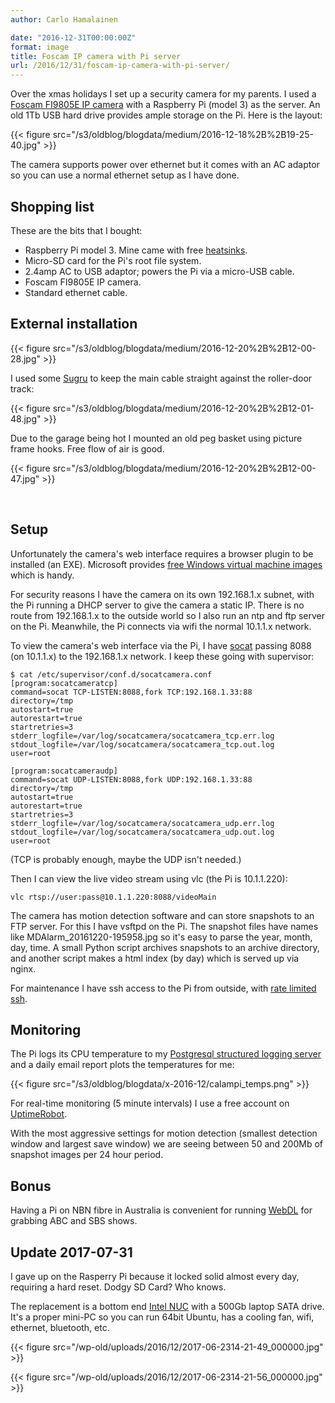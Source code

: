 ```yaml
---
author: Carlo Hamalainen

date: "2016-12-31T00:00:00Z"
format: image
title: Foscam IP camera with Pi server
url: /2016/12/31/foscam-ip-camera-with-pi-server/
---
```

Over the xmas holidays I set up a security camera for my parents. I used a [Foscam FI9805E IP camera](http://www.foscamaustralia.com.au/Foscam-POE-FI9805E-30M-H264-720P-HD-Wireless-IP-Camera-Outdoor-Silver-Infrared-Cut-Filter-2yr-Warranty) with a Raspberry Pi (model 3) as the server. An old 1Tb USB hard drive provides ample storage on the Pi. Here is the layout:

{{< figure src="/s3/oldblog/blogdata/medium/2016-12-18%2B%2B19-25-40.jpg" >}} 

The camera supports power over ethernet but it comes with an AC adaptor so you can use a normal ethernet setup as I have done.

## Shopping list

These are the bits that I bought:

  * Raspberry Pi model 3. Mine came with free [heatsinks](http://www.ebay.com.au/itm/291696505888?_trksid=p2060353.m2749.l2649&ssPageName=STRK%3AMEBIDX%3AIT).
  * Micro-SD card for the Pi's root file system.
  * 2.4amp AC to USB adaptor; powers the Pi via a micro-USB cable.
  * Foscam FI9805E IP camera.
  * Standard ethernet cable.

## External installation

{{< figure src="/s3/oldblog/blogdata/medium/2016-12-20%2B%2B12-00-28.jpg" >}} 

I used some [Sugru](https://sugru.com/) to keep the main cable straight against the roller-door track:

{{< figure src="/s3/oldblog/blogdata/medium/2016-12-20%2B%2B12-01-48.jpg" >}} 

Due to the garage being hot I mounted an old peg basket using picture frame hooks. Free flow of air is good.

{{< figure src="/s3/oldblog/blogdata/medium/2016-12-20%2B%2B12-00-47.jpg" >}} 

&nbsp;

## Setup

Unfortunately the camera's web interface requires a browser plugin to be installed (an EXE). Microsoft provides [free Windows virtual machine images](https://developer.microsoft.com/en-us/microsoft-edge/tools/vms/) which is handy.

For security reasons I have the camera on its own 192.168.1.x subnet, with the Pi running a DHCP server to give the camera a static IP. There is no route from 192.168.1.x to the outside world so I also run an ntp and ftp server on the Pi. Meanwhile, the Pi connects via wifi the normal 10.1.1.x network.

To view the camera's web interface via the Pi, I have [socat](http://www.dest-unreach.org/socat/) passing 8088 (on 10.1.1.x) to the 192.168.1.x network. I keep these going with supervisor:

```
$ cat /etc/supervisor/conf.d/socatcamera.conf
[program:socatcameratcp]
command=socat TCP-LISTEN:8088,fork TCP:192.168.1.33:88
directory=/tmp
autostart=true
autorestart=true
startretries=3
stderr_logfile=/var/log/socatcamera/socatcamera_tcp.err.log
stdout_logfile=/var/log/socatcamera/socatcamera_tcp.out.log
user=root

[program:socatcameraudp]
command=socat UDP-LISTEN:8088,fork UDP:192.168.1.33:88
directory=/tmp
autostart=true
autorestart=true
startretries=3
stderr_logfile=/var/log/socatcamera/socatcamera_udp.err.log
stdout_logfile=/var/log/socatcamera/socatcamera_udp.out.log
user=root
```

(TCP is probably enough, maybe the UDP isn't needed.)

Then I can view the live video stream using vlc (the Pi is 10.1.1.220):

```
vlc rtsp://user:pass@10.1.1.220:8088/videoMain
```

The camera has motion detection software and can store snapshots to an FTP server. For this I have vsftpd on the Pi. The snapshot files have names like MDAlarm_20161220-195958.jpg so it's easy to parse the year, month, day, time. A small Python script archives snapshots to an archive directory, and another script makes a html index (by day) which is served up via nginx.

For maintenance I have ssh access to the Pi from outside, with [rate limited ssh](https://www.rackaid.com/blog/how-to-block-ssh-brute-force-attacks/).

## Monitoring

The Pi logs its CPU temperature to my [Postgresql structured logging server](https://carlo-hamalainen.net/blog/2016/4/27/structured-logging) and a daily email report plots the temperatures for me:

{{< figure src="/s3/oldblog/blogdata/x-2016-12/calampi_temps.png" >}}

For real-time monitoring (5 minute intervals) I use a free account on [UptimeRobot](https://uptimerobot.com).

With the most aggressive settings for motion detection (smallest detection window and largest save window) we are seeing between 50 and 200Mb of snapshot images per 24 hour period.

## Bonus

Having a Pi on NBN fibre in Australia is convenient for running [WebDL](https://bitbucket.org/delx/webdl) for grabbing ABC and SBS shows.

## Update 2017-07-31

I gave up on the Rasperry Pi because it locked solid almost every day, requiring a hard reset. Dodgy SD Card? Who knows.

The replacement is a bottom end [Intel NUC](https://www.intel.sg/content/www/xa/en/products/boards-kits/nuc/kits/nuc5cpyh.html) with a 500Gb laptop SATA drive. It's a proper mini-PC so you can run 64bit Ubuntu, has a cooling fan, wifi, ethernet, bluetooth, etc.

{{< figure src="/wp-old/uploads/2016/12/2017-06-2314-21-49_000000.jpg" >}}

{{< figure src="/wp-old/uploads/2016/12/2017-06-2314-21-56_000000.jpg" >}}
